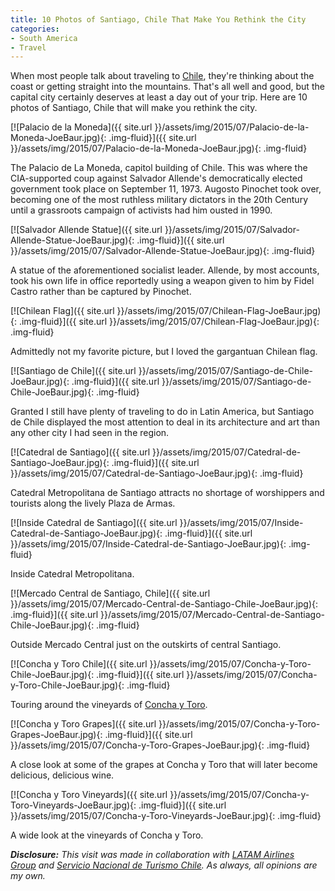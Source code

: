 ```yaml
---
title: 10 Photos of Santiago, Chile That Make You Rethink the City
categories:
- South America
- Travel
---
```


When most people talk about traveling to [Chile](https://withoutapath.com/category/travel/south-america/), they're thinking about the coast or getting straight into the mountains. That's all well and good, but the capital city certainly deserves at least a day out of your trip. Here are 10 photos of Santiago, Chile that will make you rethink the city.

[![Palacio de la Moneda]({{ site.url }}/assets/img/2015/07/Palacio-de-la-Moneda-JoeBaur.jpg){: .img-fluid}]({{ site.url }}/assets/img/2015/07/Palacio-de-la-Moneda-JoeBaur.jpg){: .img-fluid}

The Palacio de La Moneda, capitol building of Chile. This was where the CIA-supported coup against Salvador Allende's democratically elected government took place on September 11, 1973. Augosto Pinochet took over, becoming one of the most ruthless military dictators in the 20th Century until a grassroots campaign of activists had him ousted in 1990.

[![Salvador Allende Statue]({{ site.url }}/assets/img/2015/07/Salvador-Allende-Statue-JoeBaur.jpg){: .img-fluid}]({{ site.url }}/assets/img/2015/07/Salvador-Allende-Statue-JoeBaur.jpg){: .img-fluid}

A statue of the aforementioned socialist leader. Allende, by most accounts, took his own life in office reportedly using a weapon given to him by Fidel Castro rather than be captured by Pinochet.

[![Chilean Flag]({{ site.url }}/assets/img/2015/07/Chilean-Flag-JoeBaur.jpg){: .img-fluid}]({{ site.url }}/assets/img/2015/07/Chilean-Flag-JoeBaur.jpg){: .img-fluid}

Admittedly not my favorite picture, but I loved the gargantuan Chilean flag.

[![Santiago de Chile]({{ site.url }}/assets/img/2015/07/Santiago-de-Chile-JoeBaur.jpg){: .img-fluid}]({{ site.url }}/assets/img/2015/07/Santiago-de-Chile-JoeBaur.jpg){: .img-fluid}

Granted I still have plenty of traveling to do in Latin America, but Santiago de Chile displayed the most attention to deal in its architecture and art than any other city I had seen in the region.

[![Catedral de Santiago]({{ site.url }}/assets/img/2015/07/Catedral-de-Santiago-JoeBaur.jpg){: .img-fluid}]({{ site.url }}/assets/img/2015/07/Catedral-de-Santiago-JoeBaur.jpg){: .img-fluid}

Catedral Metropolitana de Santiago attracts no shortage of worshippers and tourists along the lively Plaza de Armas.

[![Inside Catedral de Santiago]({{ site.url }}/assets/img/2015/07/Inside-Catedral-de-Santiago-JoeBaur.jpg){: .img-fluid}]({{ site.url }}/assets/img/2015/07/Inside-Catedral-de-Santiago-JoeBaur.jpg){: .img-fluid}

Inside Catedral Metropolitana.

[![Mercado Central de Santiago, Chile]({{ site.url }}/assets/img/2015/07/Mercado-Central-de-Santiago-Chile-JoeBaur.jpg){: .img-fluid}]({{ site.url }}/assets/img/2015/07/Mercado-Central-de-Santiago-Chile-JoeBaur.jpg){: .img-fluid}

Outside Mercado Central just on the outskirts of central Santiago.

[![Concha y Toro Chile]({{ site.url }}/assets/img/2015/07/Concha-y-Toro-Chile-JoeBaur.jpg){: .img-fluid}]({{ site.url }}/assets/img/2015/07/Concha-y-Toro-Chile-JoeBaur.jpg){: .img-fluid}

Touring around the vineyards of [Concha y Toro](http://www.conchaytoro.com/?lang=es_es).

[![Concha y Toro Grapes]({{ site.url }}/assets/img/2015/07/Concha-y-Toro-Grapes-JoeBaur.jpg){: .img-fluid}]({{ site.url }}/assets/img/2015/07/Concha-y-Toro-Grapes-JoeBaur.jpg){: .img-fluid}

A close look at some of the grapes at Concha y Toro that will later become delicious, delicious wine.

[![Concha y Toro Vineyards]({{ site.url }}/assets/img/2015/07/Concha-y-Toro-Vineyards-JoeBaur.jpg){: .img-fluid}]({{ site.url }}/assets/img/2015/07/Concha-y-Toro-Vineyards-JoeBaur.jpg){: .img-fluid}

A wide look at the vineyards of Concha y Toro.

_**Disclosure:** This visit was made in collaboration with [LATAM Airlines Group](http://www.latamairlinesgroup.net/) and [Servicio Nacional de Turismo Chile](http://chile.travel/en/). As always, all opinions are my own._
